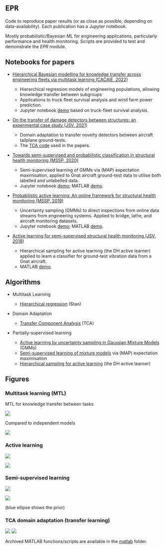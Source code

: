 # `EPR`

Code to reproduce paper results (or as close as possible, depending on 
data-availability). Each publication has a Jupyter notebook.

Mostly probabilistic/Bayesian ML for engineering applications, particularly 
performance and health monitoring. Scripts are provided to test and 
demonstrate the _EPR_ module.

## Notebooks for papers

* [Hierarchical Bayesian modelling for knowledge transfer across engineering fleets via multitask learning (CACAIE, 2022)](https://doi.org/10.1111/mice.12901)
  * Hierarchical regression models of engineering populations, allowing 
    knowledge transfer between subgroups
  * Applications to truck fleet survival analysis and wind farm power 
    prediction.
  * Jupyter notebook [demo](https://github.com/labull/EngineeringPatternRecognition/tree/main/Knowledge-transfer-in-engineering-fleets.ipynb) 
    based on truck-fleet survival analysis.

* [On the transfer of damage detectors between structures: an experimental 
  case study (JSV, 2021)](https://doi.org/10.1016/j.jsv.2021.116072)
  * Domain adaptation to transfer novelty detectors between aircraft 
    tailplane ground-tests.
  * The [TCA code](https://github.com/labull/EngineeringPatternRecognition/tree/main/TCAdemo.py) used in the papers.

* [Towards semi-supervised and probabilistic classification in structural 
  health monitoring (MSSP, 2020)](https://doi.org/10.1016/j.ymssp.2020.106653)
  * Semi-supervised learning of GMMs via (MAP) expectation maximisation, 
    applied to Gnat aircraft ground-test data to utilise both labelled 
    and unlabelled data.
  * Jupyter notebook 
  [demo](https://github.com/labull/EngineeringPatternRecognition/tree/main/Semi-supervised-and-probabilistic-classification-in-SHM-MSSP2020.ipynb); 
  MATLAB [demo](https://github.com/labull/EngineeringPatternRecognition/tree/main/matlab/semi_supervised_GMM).

* [Probabilistic active learning: An online framework for structural health 
  monitoring (MSSP, 2019)](https://doi.org/10.1016/j.ymssp.2019.106294)
  * Uncertainty sampling (GMMs) to direct inspections from online data 
    streams from engineering systems. Applied to bridge, lathe, and
    aircraft monitoring datasets.
  * Jupyter notebook 
  [demo](https://github.com/labull/EngineeringPatternRecognition/tree/main/Probabilistic-active-learning-An-online-framework-for-SHM-MSSP2019.ipynb); 
  MATLAB [demo](https://github.com/labull/EngineeringPatternRecognition/tree/main/matlab/active_learning_GMM).

* [Active learning for semi-supervised structural health monitoring (JSV, 
  2018)](https://doi.org/10.1016/j.jsv.2018.08.040)
  * Hierarchical sampling for active learning (the DH active 
    learner) applied to learn a classifier for ground-test vibration data 
    from a Gnat aircraft.
  * MATLAB [demo](https://github.com/labull/EngineeringPatternRecognition/tree/main/matlab/cluster_based_active_learning).

## Algorithms

* Multitask Learning
    * [Hierarchical regression](https://www.taylorfrancis.com/books/mono/10.1201/9780429258411/bayesian-data-analysis-andrew-gelman-john-carlin-hal-stern-donald-rubin) (Stan)

* Domain Adaptation
  * [Transfer Component Analysis](https://ieeexplore.ieee.org/stamp/stamp.jsp?arnumber=5640675&casa_token=Go7wJy20s-QAAAAA:-LZaw0y0LDV7TFK4ClCSoDbsPWF87A-GD2iklRy3ObjxL7A0lanOe92vM-UCd_WwJY7th6R3-SE) (TCA)

* Partially-supervised learning
  * [Active learning by uncertainty sampling in Gaussian Mixture Models](https://doi.org/10.1016/j.ymssp.2019.106294) 
    (GMMs)
  * [Semi-supervised learning of mixture models](https://www.morganclaypool.com/doi/pdfplus/10.2200/S00196ED1V01Y200906AIM006?casa_token=0YqCaqxyR1EAAAAA:v8kqB5LBhkclcS30fp0z9DOELXhwlPrqZV2YjJiAK2CuGAPNVoDgId_bODlX6mifibxb1ozTbio) 
  via (MAP) expectation 
    maximisation
  * [Hierarchical sampling for active learning](https://dl.acm.org/doi/pdf/10.1145/1390156.1390183?casa_token=MaX0vwAsl9kAAAAA:ADzBT6YbRvKUh6DfZOGB1O-eqO8q7v1JLTBLgcN263vjoROp4D6wc3MHkcwxMzX20cgPimPI-Ibx6g)
   (the DH active learner)

## Figures

### Multitask learning (MTL)

MTL for knowledge transfer between tasks

![](https://raw.githubusercontent.com/labull/EngineeringPatternRecognition/main/figures/corr-mdls.png)

Compared to independent models

![](https://raw.githubusercontent.com/labull/EngineeringPatternRecognition/main/figures/indep-mdls.png)

### Active learning

![](https://raw.githubusercontent.com/labull/EngineeringPatternRecognition/main/figures/uncertainty_sampling.png)

![](https://raw.githubusercontent.com/labull/EngineeringPatternRecognition/main/matlab/active_learning_GMM/images/38iisl.gif)

### Semi-supervised learning

![](https://raw.githubusercontent.com/labull/EngineeringPatternRecognition/main/figures/supervised_learning.png)

![](https://raw.githubusercontent.com/labull/EngineeringPatternRecognition/main/figures/semi-supervised_learning.png)

(blue ellipse shows the prior)

### TCA domain adaptation (transfer learning)

![](https://raw.githubusercontent.com/labull/EngineeringPatternRecognition/main/figures/TCAdemo_pca.png) ![](https://raw.githubusercontent.com/labull/EngineeringPatternRecognition/main/figures/TCAdemo_tca.png)

Archived MATLAB functions/scripts are available in the [matlab](https://github.com/labull/EngineeringPatternRecognition/tree/main/matlab) folder.
